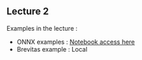 ## Lecture 2

Examples in the lecture :

- ONNX examples : [Notebook access here](https://github.com/Xilinx/finn/tree/main/notebooks/basics)
- Brevitas example : Local